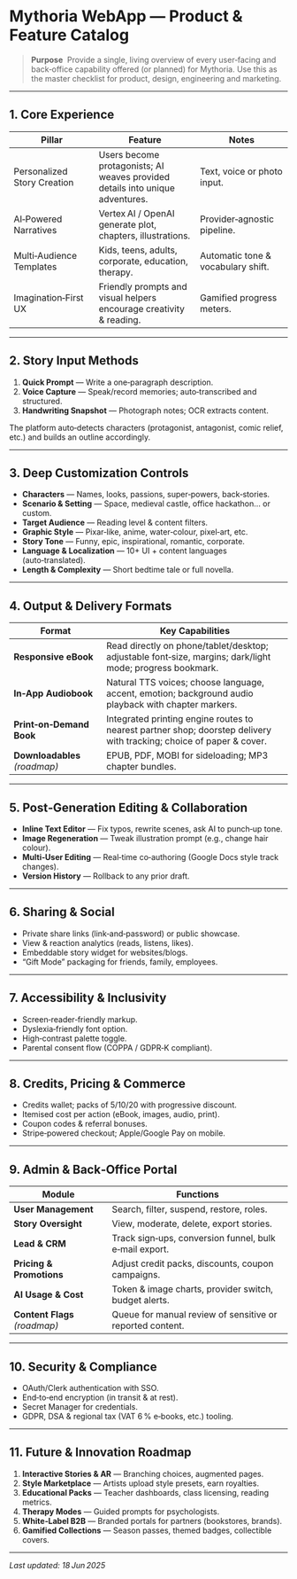 # Mythoria WebApp — Product & Feature Catalog

> **Purpose**  Provide a single, living overview of every user‑facing and back‑office capability offered (or planned) for Mythoria. Use this as the master checklist for product, design, engineering and marketing.

---

## 1. Core Experience

| Pillar                      | Feature                                                                       | Notes                              |
| --------------------------- | ----------------------------------------------------------------------------- | ---------------------------------- |
| Personalized Story Creation | Users become protagonists; AI weaves provided details into unique adventures. | Text, voice or photo input.        |
| AI‑Powered Narratives       | Vertex AI / OpenAI generate plot, chapters, illustrations.                    | Provider‑agnostic pipeline.        |
| Multi‑Audience Templates    | Kids, teens, adults, corporate, education, therapy.                           | Automatic tone & vocabulary shift. |
| Imagination‑First UX        | Friendly prompts and visual helpers encourage creativity & reading.           | Gamified progress meters.          |

---

## 2. Story Input Methods

1. **Quick Prompt** — Write a one‑paragraph description.
2. **Voice Capture** — Speak/record memories; auto‑transcribed and structured.
3. **Handwriting Snapshot** — Photograph notes; OCR extracts content.

The platform auto‑detects characters (protagonist, antagonist, comic relief, etc.) and builds an outline accordingly.

---

## 3. Deep Customization Controls

* **Characters** — Names, looks, passions, super‑powers, back‑stories.
* **Scenario & Setting** — Space, medieval castle, office hackathon… or custom.
* **Target Audience** — Reading level & content filters.
* **Graphic Style** — Pixar‑like, anime, water‑colour, pixel‑art, etc.
* **Story Tone** — Funny, epic, inspirational, romantic, corporate.
* **Language & Localization** — 10+ UI + content languages (auto‑translated).
* **Length & Complexity** — Short bedtime tale or full novella.

---

## 4. Output & Delivery Formats

| Format                        | Key Capabilities                                                                                                     |
| ----------------------------- | -------------------------------------------------------------------------------------------------------------------- |
| **Responsive eBook**          | Read directly on phone/tablet/desktop; adjustable font‑size, margins; dark/light mode; progress bookmark.            |
| **In‑App Audiobook**          | Natural TTS voices; choose language, accent, emotion; background audio playback with chapter markers.                |
| **Print‑on‑Demand Book**      | Integrated printing engine routes to nearest partner shop; doorstep delivery with tracking; choice of paper & cover. |
| **Downloadables** *(roadmap)* | EPUB, PDF, MOBI for sideloading; MP3 chapter bundles.                                                                |

---

## 5. Post‑Generation Editing & Collaboration

* **Inline Text Editor** — Fix typos, rewrite scenes, ask AI to punch‑up tone.
* **Image Regeneration** — Tweak illustration prompt (e.g., change hair colour).
* **Multi‑User Editing** — Real‑time co‑authoring (Google Docs style track changes).
* **Version History** — Rollback to any prior draft.

---

## 6. Sharing & Social

* Private share links (link‑and‑password) or public showcase.
* View & reaction analytics (reads, listens, likes).
* Embeddable story widget for websites/blogs.
* “Gift Mode” packaging for friends, family, employees.

---

## 7. Accessibility & Inclusivity

* Screen‑reader‑friendly markup.
* Dyslexia‑friendly font option.
* High‑contrast palette toggle.
* Parental consent flow (COPPA / GDPR‑K compliant).

---

## 8. Credits, Pricing & Commerce

* Credits wallet; packs of 5/10/20 with progressive discount.
* Itemised cost per action (eBook, images, audio, print).
* Coupon codes & referral bonuses.
* Stripe‑powered checkout; Apple/Google Pay on mobile.

---

## 9. Admin & Back‑Office Portal

| Module                        | Functions                                                 |
| ----------------------------- | --------------------------------------------------------- |
| **User Management**           | Search, filter, suspend, restore, roles.                  |
| **Story Oversight**           | View, moderate, delete, export stories.                   |
| **Lead & CRM**                | Track sign‑ups, conversion funnel, bulk e‑mail export.    |
| **Pricing & Promotions**      | Adjust credit packs, discounts, coupon campaigns.         |
| **AI Usage & Cost**           | Token & image charts, provider switch, budget alerts.     |
| **Content Flags** *(roadmap)* | Queue for manual review of sensitive or reported content. |

---

## 10. Security & Compliance

* OAuth/Clerk authentication with SSO.
* End‑to‑end encryption (in transit & at rest).
* Secret Manager for credentials.
* GDPR, DSA & regional tax (VAT 6 % e‑books, etc.) tooling.

---

## 11. Future & Innovation Roadmap

1. **Interactive Stories & AR** — Branching choices, augmented pages.
2. **Style Marketplace** — Artists upload style presets, earn royalties.
3. **Educational Packs** — Teacher dashboards, class licensing, reading metrics.
4. **Therapy Modes** — Guided prompts for psychologists.
5. **White‑Label B2B** — Branded portals for partners (bookstores, brands).
6. **Gamified Collections** — Season passes, themed badges, collectible covers.

---

*Last updated: 18 Jun 2025*
